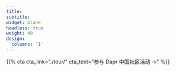 ```yaml
---
title:
subtitle:
widget: blank
headless: true
weight: 40
design:
  columns: '1'
---
```


{{% cta cta_link="./tour/" cta_text="参与 Dapr 中国社区活动 →" %}}
